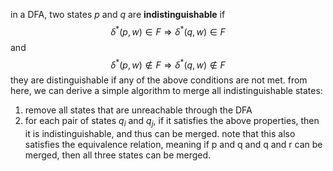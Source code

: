 in a DFA, two states $p$ and $q$ are **indistinguishable** if
$$\delta^{*}(p, w) \in F \Rightarrow \delta^{*}(q, w) \in F$$
and 
$$\delta^{*}(p, w) \not\in F \Rightarrow \delta^{*}(q, w) \not\in F$$
they are distinguishable if any of the above conditions are not met. from here, we can derive a simple algorithm to merge all indistinguishable states: 
1. remove all states that are unreachable through the DFA
2. for each pair of states $q_{i}$ and $q_j$, if it satisfies the above properties, then it is indistinguishable, and thus can be merged. note that this also satisfies the equivalence relation, meaning if p and q and q and r can be merged, then all three states can be merged. []()